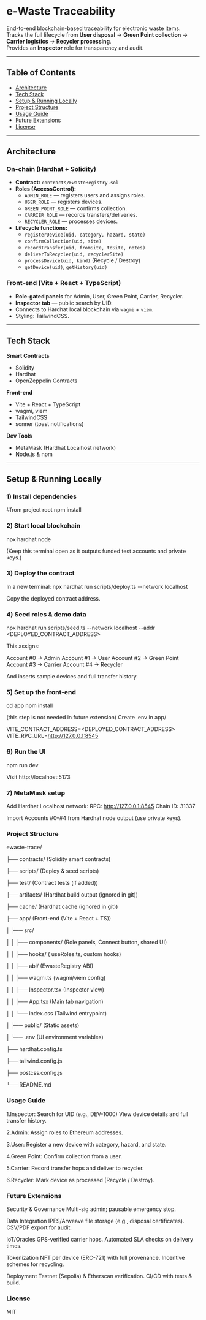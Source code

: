 # e-Waste Traceability

End-to-end blockchain-based traceability for electronic waste items.  
Tracks the full lifecycle from **User disposal** → **Green Point collection** → **Carrier logistics** → **Recycler processing**.  
Provides an **Inspector** role for transparency and audit.

---

## Table of Contents
- [Architecture](#architecture)
- [Tech Stack](#tech-stack)
- [Setup & Running Locally](#setup--running-locally)
- [Project Structure](#project-structure)
- [Usage Guide](#usage-guide)
- [Future Extensions](#future-extensions)
- [License](#license)

---

## Architecture

### On-chain (Hardhat + Solidity)
- **Contract:** `contracts/EwasteRegistry.sol`
- **Roles (AccessControl):**
  - `ADMIN_ROLE` — registers users and assigns roles.
  - `USER_ROLE` — registers devices.
  - `GREEN_POINT_ROLE` — confirms collection.
  - `CARRIER_ROLE` — records transfers/deliveries.
  - `RECYCLER_ROLE` — processes devices.
- **Lifecycle functions:**
  - `registerDevice(uid, category, hazard, state)`
  - `confirmCollection(uid, site)`
  - `recordTransfer(uid, fromSite, toSite, notes)`
  - `deliverToRecycler(uid, recyclerSite)`
  - `processDevice(uid, kind)` (Recycle / Destroy)
  - `getDevice(uid)`, `getHistory(uid)`

### Front-end (Vite + React + TypeScript)
- **Role-gated panels** for Admin, User, Green Point, Carrier, Recycler.
- **Inspector tab** — public search by UID.
- Connects to Hardhat local blockchain via `wagmi` + `viem`.
- Styling: TailwindCSS.

---

## Tech Stack

**Smart Contracts**
- Solidity
- Hardhat
- OpenZeppelin Contracts

**Front-end**
- Vite + React + TypeScript
- wagmi, viem
- TailwindCSS
- sonner (toast notifications)

**Dev Tools**
- MetaMask (Hardhat Localhost network)
- Node.js & npm

---

## Setup & Running Locally

### 1) Install dependencies
#from project root
npm install

### 2) Start local blockchain
npx hardhat node

(Keep this terminal open as it outputs funded test accounts and private keys.)

### 3) Deploy the contract
In a new terminal:
npx hardhat run scripts/deploy.ts --network localhost

Copy the deployed contract address.

### 4) Seed roles & demo data 
npx hardhat run scripts/seed.ts --network localhost --addr <DEPLOYED_CONTRACT_ADDRESS>

This assigns:

Account #0 → Admin
Account #1 → User
Account #2 → Green Point
Account #3 → Carrier
Account #4 → Recycler

And inserts sample devices and full transfer history.

### 5) Set up the front-end
cd app
npm install

(this step is not needed in future extension)
Create .env in app/

VITE_CONTRACT_ADDRESS=<DEPLOYED_CONTRACT_ADDRESS>
VITE_RPC_URL=http://127.0.0.1:8545

### 6) Run the UI
npm run dev

Visit http://localhost:5173

### 7) MetaMask setup
Add Hardhat Localhost network:
  RPC: http://127.0.0.1:8545
  Chain ID: 31337

Import Accounts #0–#4 from Hardhat node output (use private keys).

### Project Structure
ewaste-trace/

├── contracts/ (Solidity smart contracts)

├── scripts/ (Deploy & seed scripts)

├── test/  (Contract tests (if added))

├── artifacts/  (Hardhat build output (ignored in git))

├── cache/  (Hardhat cache (ignored in git))

├── app/  (Front-end (Vite + React + TS))

│ ├── src/

│ │ ├── components/  (Role panels, Connect button, shared UI)

│ │ ├── hooks/ ( useRoles.ts, custom hooks)

│ │ ├── abi/  (EwasteRegistry ABI)

│ │ ├── wagmi.ts  (wagmi/viem config)

│ │ ├── Inspector.tsx  (Inspector view)

│ │ ├── App.tsx  (Main tab navigation)

│ │ └── index.css  (Tailwind entrypoint)

│ ├── public/  (Static assets)

│ └── .env  (UI environment variables)

├── hardhat.config.ts

├── tailwind.config.js

├── postcss.config.js

└── README.md
### Usage Guide

1.Inspector:
  Search for UID (e.g., DEV-1000)
  View device details and full transfer history.

2.Admin:
  Assign roles to Ethereum addresses.

3.User:
  Register a new device with category, hazard, and state.

4.Green Point:
  Confirm collection from a user.

5.Carrier:
  Record transfer hops and deliver to recycler.

6.Recycler:
  Mark device as processed (Recycle / Destroy).

### Future Extensions

Security & Governance
  Multi-sig admin; pausable emergency stop.

Data Integration
  IPFS/Arweave file storage (e.g., disposal certificates).
  CSV/PDF export for audit.

IoT/Oracles
  GPS-verified carrier hops.
  Automated SLA checks on delivery times.

Tokenization
  NFT per device (ERC-721) with full provenance.
  Incentive schemes for recycling.

Deployment
  Testnet (Sepolia) & Etherscan verification.
  CI/CD with tests & build.

### License
MIT
